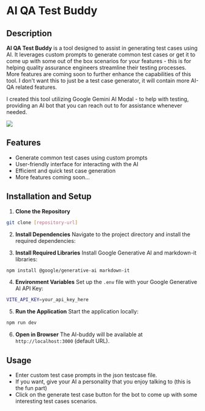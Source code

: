 # AI QA Test Buddy

## Description

**AI QA Test Buddy** is a tool designed to assist in generating test cases using AI. It leverages custom prompts to generate common test cases or get it to come up with some out of the box scenarios for your features - this is for helping quality assurance engineers streamline their testing processes. More features are coming soon to further enhance the capabilities of this tool. I don't want this to just be a test case generator, it will contain more AI-QA related features. 

I created this tool utilizing Google Gemini AI Modal - to help with testing, providing an AI bot that you can reach out to for assistance whenever needed.


![](https://github.com/bennhub/ai-qa-test-buddy/blob/main/ai_bot_testcase_2.gif%20)


## Features

- Generate common test cases using custom prompts
- User-friendly interface for interacting with the AI
- Efficient and quick test case generation
- More features coming soon...


## Installation and Setup

1. **Clone the Repository**
```bash
git clone [repository-url]
```

2. **Install Dependencies**
Navigate to the project directory and install the required dependencies:

3. **Install Required Libraries**
Install Google Generative AI and markdown-it libraries:
```bash
npm install @google/generative-ai markdown-it
```

4. **Environment Variables**
Set up the `.env` file with your Google Generative AI API Key:
```bash
VITE_API_KEY=your_api_key_here
```

5. **Run the Application**
Start the application locally:
```bash
npm run dev
```

6. **Open in Browser**
The AI-buddy will be available at `http://localhost:3000` (default URL).

## Usage

- Enter custom test case prompts in the json testcase file.
- If you want, give your AI a personality that you enjoy talking to (this is the fun part)
- Click on the generate test case button for the bot to come up with some interesting test cases scenarios.

